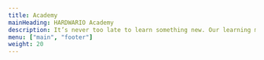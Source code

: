 ```yaml
---
title: Academy
mainHeading: HARDWARIO Academy
description: It’s never too late to learn something new. Our learning materials will help you quickly understand the world of IoT, Industry 4.0 and HARDWARIO devices.
menu: ["main", "footer"]
weight: 20
---
```

